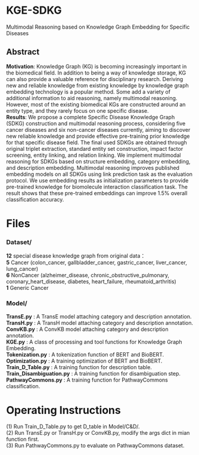 # KGE-SDKG
Multimodal Reasoning based on Knowledge Graph Embedding for Specific Diseases

## Abstract
**Motivation**: Knowledge Graph (KG) is becoming increasingly important in the biomedical field. In addition to being a way of knowledge storage, KG can also provide a valuable reference for disciplinary research. Deriving new and reliable knowledge from existing knowledge by knowledge graph embedding technology is a popular method. Some add a variety of additional information to aid reasoning, namely multimodal reasoning. However, most of the existing biomedical KGs are constructed around an entity type, and they rarely focus on one specific disease.  
**Results**: We propose a complete Specific Disease Knowledge Graph (SDKG) construction and multimodal reasoning process, considering five cancer diseases and six non-cancer diseases currently, aiming to discover new reliable knowledge and provide effective pre-training prior knowledge for that specific disease field. The final used SDKGs are obtained through original triplet extraction, standard entity set construction, impact factor screening, entity linking, and relation linking. We implement multimodal reasoning for SDKGs based on structure embedding, category embedding, and description embedding. Multimodal reasoning improves published embedding models on all SDKGs using link prediction task as the evaluation protocol. We use embedding results as initialization parameters to provide pre-trained knowledge for biomolecule interaction classification task. The result shows that these pre-trained embeddings can improve 1.5% overall classification accuracy. 

# Files
### Dataset/
**12** special disease knowledge graph from original data：  
**5** Cancer (colon_cancer, gallbladder_cancer, gastric_cancer, liver_cancer, lung_cancer)    
**6** NonCancer (alzheimer_disease, chronic_obstructive_pulmonary, coronary_heart_disease, diabetes, heart_failure, rheumatoid_arthritis)    
**1** Generic Cancer

### Model/ 
**TransE.py** :  A TransE model attaching category and description annotation.   
**TransH.py** :  A TransH model attaching category and description annotation.   
**ConvKB.py** :  A ConvKB model attaching category and description annotation.  
**KGE.py** : A class of processing and tool functions for Knowledge Graph Embedding.  
**Tokenization.py** : A tokenization function of BERT and BioBERT.  
**Optimization.py** : A training optimization of BERT and BioBERT.  
**Train_D_Table.py** : A training function for description table.  
**Train_Disambiguation.py** : A training function for disambiguation step.  
**PathwayCommons.py** : A training function for PathwayCommons classification.  

# Operating Instructions
(1) Run Train_D_Table.py to get D_table in Model/C&D/.  
(2) Run TransE.py or TransH.py or ConvKB.py, modify the args dict in mian function first.  
(3) Run PathwayCommons.py to evaluate on PathwayCommons dataset.  




